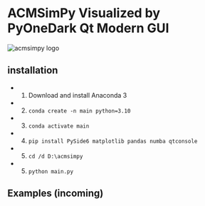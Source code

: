 # ACMSimPy Visualized by PyOneDark Qt Modern GUI

![acmsimpy logo](https://github.com/horychen/ACMSimPy/blob/gui/images/svg_images/g1090.png?raw=true)

## installation
- 1. Download and install Anaconda 3
- 2. `conda create -n main python=3.10`
- 3. `conda activate main`
- 4. `pip install PySide6 matplotlib pandas numba qtconsole`
- 5. `cd /d D:\acmsimpy`
- 5. `python main.py`

## Examples (incoming)
